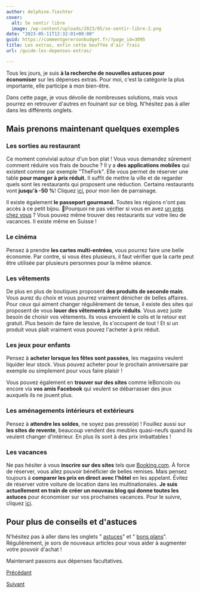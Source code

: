 ```yaml
---
author: delphine.fiechter
cover:
  alt: Se sentir libre
  image: /wp-content/uploads/2023/05/se-sentir-libre-2.png
date: "2023-05-11T12:32:01+00:00"
guid: https://commentgerersonbudget.fr/?page_id=3095
title: Les extras, enfin cette bouffée d'air frais
url: /guide-les-depenses-extras/

---
```

Tous les jours, je suis **à la recherche de nouvelles astuces pour économiser** sur les dépenses extras. Pour moi, c'est la catégorie la plus importante, elle participe à mon bien-être.

Dans cette page, je vous dévoile de nombreuses solutions, mais vous pourrez en retrouver d'autres en fouinant sur ce blog. N'hésitez pas à aller dans les différents onglets.

## Mais prenons maintenant quelques exemples

### Les sorties au restaurant

Ce moment convivial autour d'un bon plat ! Vous vous demandez sûrement comment réduire vos frais de bouche ? Il y a **des applications mobiles** qui existent comme par exemple "TheFork". Elle vous permet de réserver une table **pour manger à prix réduit.** Il suffit de mettre la ville et de regarder quels sont les restaurants qui proposent une réduction. Certains restaurants vont **jusqu'à -50 %**! Cliquez [ici](https://www.thefork.fr/sponsorship/7B24F11F), pour mon lien de parrainage.

Il existe également **le passeport gourmand.** Toutes les régions n'ont pas accès à ce petit bijou. 💍Pourquoi ne pas vérifier si vous en avez [un près chez vous](https://passeport-gourmand.com/trouver-edition/ "un chez vous") ? Vous pouvez même trouver des restaurants sur votre lieu de vacances. Il existe même en Suisse !

### Le cinéma

Pensez à prendre **les cartes multi-entrées**, vous pourrez faire une belle économie. Par contre, si vous êtes plusieurs, il faut vérifier que la carte peut être utilisée par plusieurs personnes pour la même séance.

### Les vêtements

De plus en plus de boutiques proposent **des produits de seconde main**. Vous aurez du choix et vous pourrez vraiment dénicher de belles affaires. Pour ceux qui aiment changer régulièrement de tenue, il existe des sites qui proposent de vous **louer des vêtements à prix réduits**. Vous avez juste besoin de choisir vos vêtements. Ils vous envoient le colis et le retour est gratuit. Plus besoin de faire de lessive, ils s'occupent de tout ! Et si un produit vous plaît vraiment vous pouvez l'acheter à prix réduit.

### Les jeux pour enfants

Pensez à **acheter lorsque les fêtes sont passées**, les magasins veulent liquider leur stock. Vous pouvez acheter pour le prochain anniversaire par exemple ou simplement pour vous faire plaisir !

Vous pouvez également en **trouver sur des sites** comme leBoncoin ou encore via **vos amis Facebook** qui veulent se débarrasser des jeux auxquels ils ne jouent plus.

### Les aménagements intérieurs et extérieurs

Pensez à **attendre les soldes**, ne soyez pas pressé(e) ! Fouillez aussi sur **les sites de revente**, beaucoup vendent des meubles quasi-neufs quand ils veulent changer d'intérieur. En plus ils sont à des prix imbattables !

### Les vacances

Ne pas hésiter à vous **inscrire sur des sites** tels que [Booking.com](http://booking.com ""). À force de réserver, vous allez pouvoir bénéficier de belles remises. Mais pensez toujours à **comparer les prix en direct avec l'hôtel** en les appelant. Évitez de réserver votre voiture de location dans les multinationales. **Je suis actuellement en train de créer un nouveau blog qui donne toutes les astuces** pour économiser sur vos prochaines vacances. Pour le suivre, cliquez [ici](https://organiser-son-voyage.com/ "").

## Pour plus de conseils et d'astuces

N'hésitez pas à aller dans les onglets " [astuces](https://commentgerersonbudget.fr/sujet/astuces/ "astuces")" et " [bons plans](https://commentgerersonbudget.fr/sujet/bons-plans/ "bons plans")". Régulièrement, je sors de nouveaux articles pour vous aider à augmenter votre pouvoir d'achat !

Maintenant passons aux dépenses facultatives.

[Précédant](https://commentgerersonbudget.fr/guide-4-revoir-vos-depenses "revoir vos dépenses")

[Suivant](https://commentgerersonbudget.fr/guide-les-depenses-facultatives/ "")
